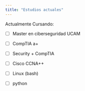 ```yaml
---
title: "Estudios actuales"
---
```


Actualmente Cursando:
- [ ] Master en ciberseguridad UCAM
- [ ] CompTIA a+
- [ ] Security + CompTIA
- [ ] Cisco CCNA++
- [ ] Linux (bash)
- [ ] python

